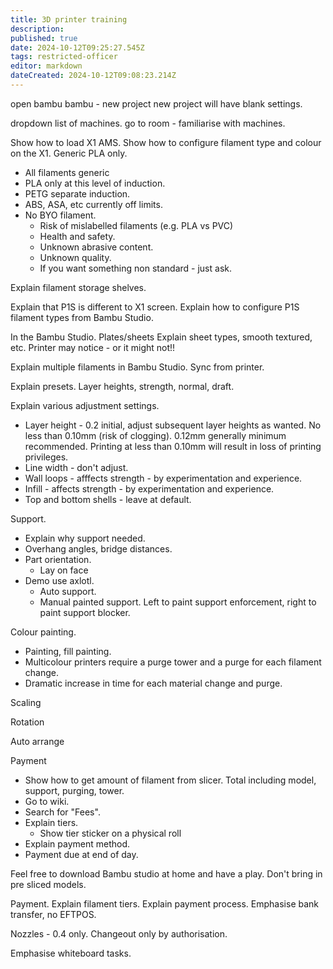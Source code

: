```yaml
---
title: 3D printer training
description: 
published: true
date: 2024-10-12T09:25:27.545Z
tags: restricted-officer
editor: markdown
dateCreated: 2024-10-12T09:08:23.214Z
---
```


open bambu
bambu - new project
new project will have blank settings.

dropdown list of machines.
go to room - familiarise with machines.

Show how to load X1 AMS.
Show how to configure filament type and colour on the X1.
Generic PLA only.
* All filaments generic
* PLA only at this level of induction.
* PETG separate induction.
* ABS, ASA, etc currently off limits.
* No BYO filament.
  * Risk of mislabelled filaments (e.g. PLA vs PVC)
  * Health and safety.
  * Unknown abrasive content.
  * Unknown quality.
  * If you want something non standard - just ask.

Explain filament storage shelves.

Explain that P1S is different to X1 screen.
Explain how to configure P1S filament types from Bambu Studio.

In the Bambu Studio.
Plates/sheets
Explain sheet types, smooth textured, etc.
Printer may notice - or it might not!!

Explain multiple filaments in Bambu Studio.
Sync from printer.

Explain presets.
Layer heights, strength, normal, draft.

Explain various adjustment settings.
* Layer height - 0.2 initial, adjust subsequent layer heights as wanted. No less than 0.10mm (risk of clogging). 0.12mm generally minimum recommended. Printing at less than 0.10mm will result in loss of printing privileges.
* Line width - don't adjust.
* Wall loops - afffects strength - by experimentation and experience.
* Infill - affects strength - by experimentation and experience.
* Top and bottom shells - leave at default.

Support.
* Explain why support needed.
* Overhang angles, bridge distances.
* Part orientation.
  * Lay on face
* Demo use axlotl.
  * Auto support.
  * Manual painted support. Left to paint support enforcement, right to paint support blocker.

Colour painting.
* Painting, fill painting.
* Multicolour printers require a purge tower and a purge for each filament change.
* Dramatic increase in time for each material change and purge.

Scaling

Rotation

Auto arrange

Payment
* Show how to get amount of filament from slicer. Total including model, support, purging, tower.
* Go to wiki.
* Search for "Fees".
* Explain tiers.
  * Show tier sticker on a physical roll
* Explain payment method.
* Payment due at end of day.

Feel free to download Bambu studio at home and have a play.
Don't bring in pre sliced models.


Payment.
Explain filament tiers.
Explain payment process.
Emphasise bank transfer, no EFTPOS.

Nozzles - 0.4 only. Changeout only by authorisation.

Emphasise whiteboard tasks.
